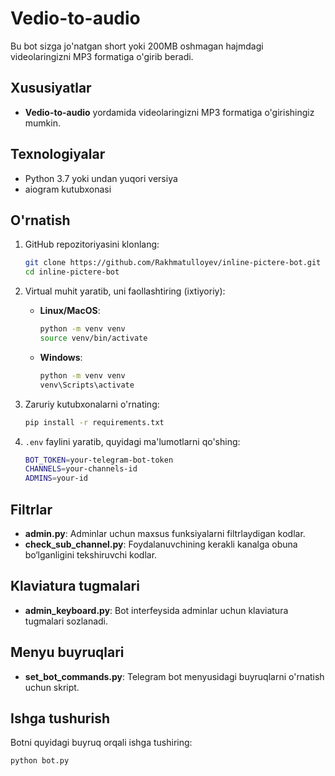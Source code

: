 # Vedio-to-audio

Bu bot sizga jo'natgan short yoki 200MB oshmagan hajmdagi videolaringizni MP3 formatiga o'girib beradi.

## Xususiyatlar
- **Vedio-to-audio** yordamida videolaringizni MP3 formatiga o'girishingiz mumkin.

## Texnologiyalar
- Python 3.7 yoki undan yuqori versiya
- aiogram kutubxonasi

## O'rnatish
1. GitHub repozitoriyasini klonlang:
    ```bash
    git clone https://github.com/Rakhmatulloyev/inline-pictere-bot.git
    cd inline-pictere-bot
    ```

2. Virtual muhit yaratib, uni faollashtiring (ixtiyoriy):
    - **Linux/MacOS**:
      ```bash
      python -m venv venv
      source venv/bin/activate
      ```
    - **Windows**:
      ```bash
      python -m venv venv
      venv\Scripts\activate
      ```

3. Zaruriy kutubxonalarni o'rnating:
    ```bash
    pip install -r requirements.txt
    ```

4. `.env` faylini yaratib, quyidagi ma'lumotlarni qo'shing:
    ```bash
    BOT_TOKEN=your-telegram-bot-token
    CHANNELS=your-channels-id
    ADMINS=your-id
    ```

## Filtrlar
- **admin.py**: Adminlar uchun maxsus funksiyalarni filtrlaydigan kodlar.
- **check_sub_channel.py**: Foydalanuvchining kerakli kanalga obuna bo‘lganligini tekshiruvchi kodlar.

## Klaviatura tugmalari
- **admin_keyboard.py**: Bot interfeysida adminlar uchun klaviatura tugmalari sozlanadi.

## Menyu buyruqlari
- **set_bot_commands.py**: Telegram bot menyusidagi buyruqlarni o'rnatish uchun skript.

## Ishga tushurish
Botni quyidagi buyruq orqali ishga tushiring:
```bash
python bot.py


